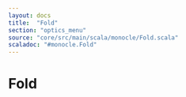 ```yaml
---
layout: docs
title:  "Fold"
section: "optics_menu"
source: "core/src/main/scala/monocle/Fold.scala"
scaladoc: "#monocle.Fold"
---
```

# Fold
